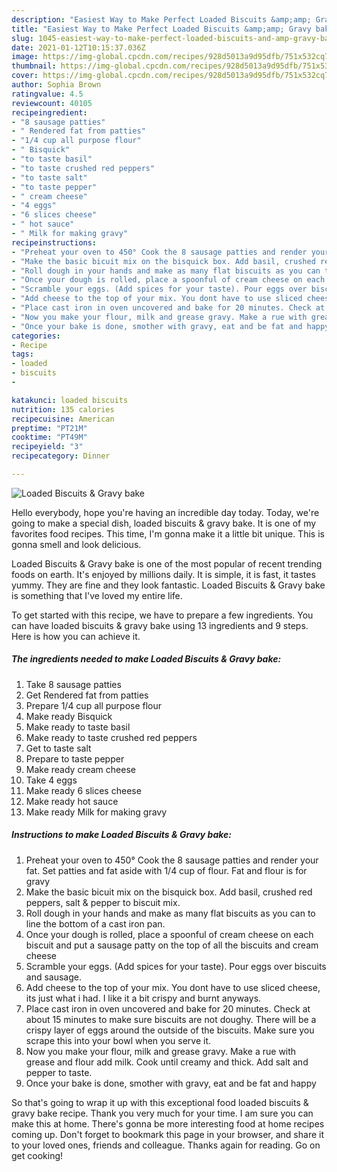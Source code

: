 ```yaml
---
description: "Easiest Way to Make Perfect Loaded Biscuits &amp;amp; Gravy bake"
title: "Easiest Way to Make Perfect Loaded Biscuits &amp;amp; Gravy bake"
slug: 1045-easiest-way-to-make-perfect-loaded-biscuits-and-amp-gravy-bake
date: 2021-01-12T10:15:37.036Z
image: https://img-global.cpcdn.com/recipes/928d5013a9d95dfb/751x532cq70/loaded-biscuits-gravy-bake-recipe-main-photo.jpg
thumbnail: https://img-global.cpcdn.com/recipes/928d5013a9d95dfb/751x532cq70/loaded-biscuits-gravy-bake-recipe-main-photo.jpg
cover: https://img-global.cpcdn.com/recipes/928d5013a9d95dfb/751x532cq70/loaded-biscuits-gravy-bake-recipe-main-photo.jpg
author: Sophia Brown
ratingvalue: 4.5
reviewcount: 40105
recipeingredient:
- "8 sausage patties"
- " Rendered fat from patties"
- "1/4 cup all purpose flour"
- " Bisquick"
- "to taste basil"
- "to taste crushed red peppers"
- "to taste salt"
- "to taste pepper"
- " cream cheese"
- "4 eggs"
- "6 slices cheese"
- " hot sauce"
- " Milk for making gravy"
recipeinstructions:
- "Preheat your oven to 450° Cook the 8 sausage patties and render your fat. Set patties and fat aside with 1/4 cup of flour. Fat and flour is for gravy"
- "Make the basic bicuit mix on the bisquick box. Add basil, crushed red peppers, salt &amp; pepper to biscuit mix."
- "Roll dough in your hands and make as many flat biscuits as you can to line the bottom of a cast iron pan."
- "Once your dough is rolled, place a spoonful of cream cheese on each biscuit and put a sausage patty on the top of all the biscuits and cream cheese"
- "Scramble your eggs. (Add spices for your taste). Pour eggs over biscuits and sausage."
- "Add cheese to the top of your mix. You dont have to use sliced cheese, its just what i had. I like it a bit crispy and burnt anyways."
- "Place cast iron in oven uncovered and bake for 20 minutes. Check at about 15 minutes to make sure biscuits are not doughy. There will be a crispy layer of eggs around the outside of the biscuits. Make sure you scrape this into your bowl when you serve it."
- "Now you make your flour, milk and grease gravy. Make a rue with grease and flour add milk. Cook until creamy and thick. Add salt and pepper to taste."
- "Once your bake is done, smother with gravy, eat and be fat and happy"
categories:
- Recipe
tags:
- loaded
- biscuits
- 

katakunci: loaded biscuits  
nutrition: 135 calories
recipecuisine: American
preptime: "PT21M"
cooktime: "PT49M"
recipeyield: "3"
recipecategory: Dinner

---
```



![Loaded Biscuits &amp; Gravy bake](https://img-global.cpcdn.com/recipes/928d5013a9d95dfb/751x532cq70/loaded-biscuits-gravy-bake-recipe-main-photo.jpg)

Hello everybody, hope you're having an incredible day today. Today, we're going to make a special dish, loaded biscuits &amp; gravy bake. It is one of my favorites food recipes. This time, I'm gonna make it a little bit unique. This is gonna smell and look delicious.



Loaded Biscuits &amp; Gravy bake is one of the most popular of recent trending foods on earth. It's enjoyed by millions daily. It is simple, it is fast, it tastes yummy. They are fine and they look fantastic. Loaded Biscuits &amp; Gravy bake is something that I've loved my entire life.


To get started with this recipe, we have to prepare a few ingredients. You can have loaded biscuits &amp; gravy bake using 13 ingredients and 9 steps. Here is how you can achieve it.

<!--inarticleads1-->

##### The ingredients needed to make Loaded Biscuits &amp; Gravy bake:

1. Take 8 sausage patties
1. Get  Rendered fat from patties
1. Prepare 1/4 cup all purpose flour
1. Make ready  Bisquick
1. Make ready to taste basil
1. Make ready to taste crushed red peppers
1. Get to taste salt
1. Prepare to taste pepper
1. Make ready  cream cheese
1. Take 4 eggs
1. Make ready 6 slices cheese
1. Make ready  hot sauce
1. Make ready  Milk for making gravy




<!--inarticleads2-->

##### Instructions to make Loaded Biscuits &amp; Gravy bake:

1. Preheat your oven to 450° Cook the 8 sausage patties and render your fat. Set patties and fat aside with 1/4 cup of flour. Fat and flour is for gravy
1. Make the basic bicuit mix on the bisquick box. Add basil, crushed red peppers, salt &amp; pepper to biscuit mix.
1. Roll dough in your hands and make as many flat biscuits as you can to line the bottom of a cast iron pan.
1. Once your dough is rolled, place a spoonful of cream cheese on each biscuit and put a sausage patty on the top of all the biscuits and cream cheese
1. Scramble your eggs. (Add spices for your taste). Pour eggs over biscuits and sausage.
1. Add cheese to the top of your mix. You dont have to use sliced cheese, its just what i had. I like it a bit crispy and burnt anyways.
1. Place cast iron in oven uncovered and bake for 20 minutes. Check at about 15 minutes to make sure biscuits are not doughy. There will be a crispy layer of eggs around the outside of the biscuits. Make sure you scrape this into your bowl when you serve it.
1. Now you make your flour, milk and grease gravy. Make a rue with grease and flour add milk. Cook until creamy and thick. Add salt and pepper to taste.
1. Once your bake is done, smother with gravy, eat and be fat and happy




So that's going to wrap it up with this exceptional food loaded biscuits &amp; gravy bake recipe. Thank you very much for your time. I am sure you can make this at home. There's gonna be more interesting food at home recipes coming up. Don't forget to bookmark this page in your browser, and share it to your loved ones, friends and colleague. Thanks again for reading. Go on get cooking!
